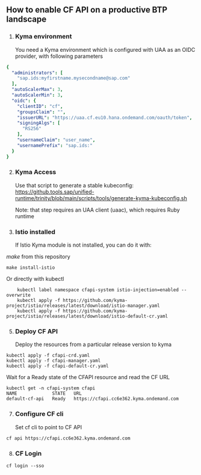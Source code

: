 ## How to enable CF API on a productive BTP landscape


1. ### Kyma environment ###

    You need a Kyma environment which is configured with UAA as an OIDC provider, with following parameters
``` yaml
{
  "administrators": [
    "sap.ids:myfirstname.mysecondname@sap.com"
  ],
  "autoScalerMax": 3,
  "autoScalerMin": 3,
  "oidc": {
    "clientID": "cf",
    "groupsClaim": "",
    "issuerURL": "https://uaa.cf.eu10.hana.ondemand.com/oauth/token",
    "signingAlgs": [
      "RS256"
    ],
    "usernameClaim": "user_name",
    "usernamePrefix": "sap.ids:"
  }
}
```

2. ### Kyma Access ###

    Use that script to generate a stable kubeconfig: <br>
    https://github.tools.sap/unified-runtime/trinity/blob/main/scripts/tools/generate-kyma-kubeconfig.sh
    
    Note: that step requires an UAA client (uaac), which requires Ruby runtime


4. ### Istio installed ###

    If Istio Kyma module is not installed, you can do it with:

*make* from this repository
```
make install-istio
```
Or directly with kubectl
```
	kubectl label namespace cfapi-system istio-injection=enabled --overwrite
	kubectl apply -f https://github.com/kyma-project/istio/releases/latest/download/istio-manager.yaml
	kubectl apply -f https://github.com/kyma-project/istio/releases/latest/download/istio-default-cr.yaml
```

5. ### Deploy CF API ###

    Deploy the resources from a particular release version to kyma
```
kubectl apply -f cfapi-crd.yaml
kubectl apply -f cfapi-manager.yaml
kubectl apply -f cfapi-default-cr.yaml
```

  Wait for a Ready state of the CFAPI resource and read the CF URL 
```
kubectl get -n cfapi-system cfapi
NAME             STATE   URL
default-cf-api   Ready   https://cfapi.cc6e362.kyma.ondemand.com
```

7.  ### Configure CF cli ###

    Set cf cli to point to CF API 
```
cf api https://cfapi.cc6e362.kyma.ondemand.com 
```

8. ### CF Login ###
 
```
cf login --sso
```
